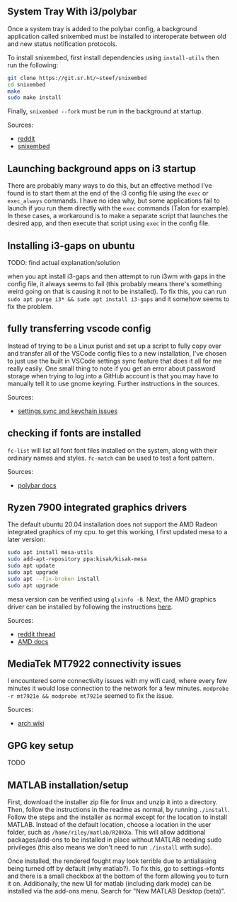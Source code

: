 ## System Tray With i3/polybar
Once a system tray is added to the polybar config, a background application called snixembed must be installed to interoperate between old and new status notification protocols.

To install snixembed, first install dependencies using `install-utils` then run the following:
```bash
git clone https://git.sr.ht/~steef/snixembed
cd snixembed
make
sudo make install
```

Finally, `snixembed --fork` must be run in the background at startup.

Sources: 
- [reddit](https://www.reddit.com/r/i3wm/comments/jmiuzs/i3_discord_tray_icon_not_showing/)
- [snixembed](https://git.sr.ht/~steef/snixembed)

## Launching background apps on i3 startup
There are probably many ways to do this, but an effective method I've found is to start them at the end of the i3 config file using the `exec` or `exec_always` commands. I have no idea why, but some applications fail to launch if you run them directly with the `exec` commands (Talon for example). In these cases, a workaround is to make a separate script that launches the desired app, and then execute that script using `exec` in the config file.

## Installing i3-gaps on ubuntu
TODO: find actual explanation/solution

when you apt install i3-gaps and then attempt to run i3wm with gaps in the config file, it always seems to fail (this probably means there's something weird going on that is causing it not to be installed). To fix this, you can run `sudo apt purge i3* && sudo apt install i3-gaps` and it somehow seems to fix the problem.

## fully transferring vscode config
Instead of trying to be a Linux purist and set up a script to fully copy over and transfer all of the VSCode config files to a new installation, I've chosen to just use the built in VSCode settings sync feature that does it all for me really easily. One small thing to note if you get an error about password storage when trying to log into a GitHub account is that you may have to manually tell it to use gnome keyring. Further instructions in the sources.

Sources:
- [settings sync and keychain issues](https://code.visualstudio.com/docs/editor/settings-sync)

## checking if fonts are installed
`fc-list` will list all font font files installed on the system, along with their ordinary names and styles. `fc-match` can be used to test a font pattern.

Sources:
- [polybar docs](https://github.com/polybar/polybar/wiki/Fonts)

## Ryzen 7900 integrated graphics drivers
The default ubuntu 20.04 installation does not support the AMD Radeon integrated graphics of my cpu. to get this working, I first updated mesa to a later version:
```bash
sudo apt install mesa-utils
sudo add-apt-repository ppa:kisak/kisak-mesa
sudo apt update
sudo apt upgrade
sudo apt --fix-broken install
sudo apt upgrade
```
mesa version can be verified using `glxinfo -B`. Next, the AMD graphics driver can be installed by following the instructions [here](https://amdgpu-install.readthedocs.io/en/latest/install-prereq.html).

Sources:
- [reddit thread](https://www.reddit.com/r/linuxhardware/comments/13srn38/ubuntu_22042_and_amd_ryzen_9_7900x_video_driver/)
- [AMD docs](https://www.reddit.com/r/linuxhardware/comments/13srn38/ubuntu_22042_and_amd_ryzen_9_7900x_video_driver/)

## MediaTek MT7922 connectivity issues
I encountered some connectivity issues with my wifi card, where every few minutes it would lose connection to the network for a few minutes. `modprobe -r mt7921e && modprobe mt7921e` seemed to fix the issue.

Sources:
- [arch wiki](https://bbs.archlinux.org/viewtopic.php?id=286981)

## GPG key setup
TODO

## MATLAB installation/setup
First, download the installer zip file for linux and unzip it into a directory. Then, follow the instructions in the readme as normal, by running `./install`. Follow the steps and the installer as normal except for the location to install MATLAB. Instead of the default location, choose a location in the user folder, such as `/home/riley/matlab/R20XXa`. This will allow additional packages/add-ons to be installed in place without MATLAB needing sudo privileges (this also means we don't need to run `./install` with sudo).

Once installed, the rendered fought may look terrible due to antialiasing being turned off by default (why matlab?). To fix this, go to settings->fonts and there is a small checkbox at the bottom of the form allowing you to turn it on. Additionally, the new UI for matlab (including dark mode) can be installed via the add-ons menu. Search for "New MATLAB Desktop (beta)".
